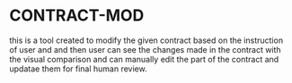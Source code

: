 # CONTRACT-MOD
this is a tool created to modify the given contract based on the instruction of user and and then user can see the changes made in the contract with the visual comparison and can manually edit the part of the contract and updatae them for final human review.
